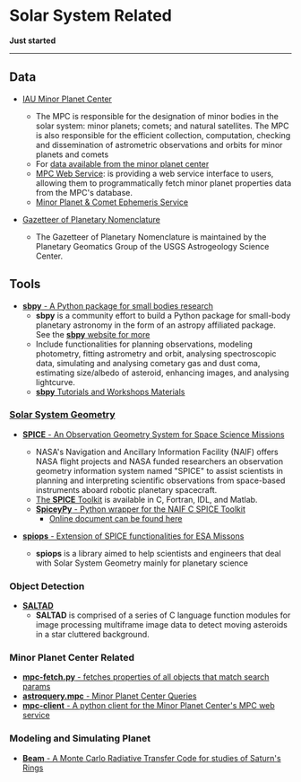# Solar System Related

**Just started**

----

## Data

* [IAU Minor Planet Center](https://minorplanetcenter.net/iau/mpc.html)
    - The MPC is responsible for the designation of minor bodies in the solar system: minor planets; comets; and natural satellites. The MPC is also responsible for the efficient collection, computation, checking and dissemination of astrometric observations and orbits for minor planets and comets
    - For [data available from the minor planet center](https://minorplanetcenter.net/data)
    - [MPC Web Service](https://minorplanetcenter.net//web_service): is providing a web service interface to users, allowing them to programmatically fetch minor planet properties data from the MPC's database. 
    - [Minor Planet & Comet Ephemeris Service](https://www.minorplanetcenter.net/iau/MPEph/MPEph.html)

* [Gazetteer of Planetary Nomenclature](https://planetarynames.wr.usgs.gov/)
    - The Gazetteer of Planetary Nomenclature is maintained by the Planetary Geomatics Group of the USGS Astrogeology Science Center.

## Tools

* [__sbpy__ - A Python package for small bodies research](https://github.com/NASA-Planetary-Science/sbpy)
    - __sbpy__ is a community effort to build a Python package for small-body planetary astronomy in the form of an astropy affiliated package. See the [__sbpy__ website for more](http://mommermi.github.io/)
    - Include functionalities for planning observations, modeling photometry, fitting astrometry and orbit, analysing spectroscopic data, simulating and analysing cometary gas and dust coma, estimating size/albedo of asteroid, enhancing images, and analysing lightcurve.
    - [__sbpy__ Tutorials and Workshops Materials](https://github.com/NASA-Planetary-Science/sbpy-tutorial)

### [Solar System Geometry](https://naif.jpl.nasa.gov/naif/solar_system_geometry.pdf)

* [__SPICE__ - An Observation Geometry System for Space Science Missions](https://naif.jpl.nasa.gov/naif/)
    - NASA's Navigation and Ancillary Information Facility (NAIF) offers NASA flight projects and NASA funded researchers an observation geometry information system named "SPICE" to assist scientists in planning and interpreting scientific observations from space-based instruments aboard robotic planetary spacecraft.  
    - [The __SPICE__ Toolkit](https://naif.jpl.nasa.gov/naif/toolkit.html) is available in C, Fortran, IDL, and Matlab.
    - [__SpiceyPy__ - Python wrapper for the NAIF C SPICE Toolkit](https://github.com/AndrewAnnex/SpiceyPy)
        - [Online document can be found here](https://spiceypy.readthedocs.io/en/master/)

* [__spiops__ - Extension of SPICE functionalities for ESA Missons](https://github.com/esaSPICEservice/spiops)
    - __spiops__ is a library aimed to help scientists and engineers that deal with Solar System Geometry mainly for planetary science

### Object Detection

* [__SALTAD__](https://github.com/NASA-Planetary-Science/SALTAD)
    - __SALTAD__ is comprised of a series of C language function modules for image processing multiframe image data to detect moving asteroids in a star cluttered background.

### Minor Planet Center Related 

* [__mpc-fetch.py__ - fetches properties of all objects that match search params](https://minorplanetcenter.net/mpc-fetch.py)
* [__astroquery.mpc__ - Minor Planet Center Queries](https://astroquery.readthedocs.io/en/latest/mpc/mpc.html)
* [__mpc-client__ - A python client for the Minor Planet Center's MPC web service](https://github.com/qdonnellan/mpc-client)

### Modeling and Simulating Planet

* [__Beam__ - A Monte Carlo Radiative Transfer Code for studies of Saturn's Rings](https://github.com/physicsguy42/BEAM_beta)
